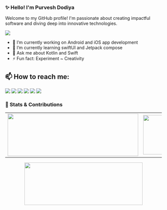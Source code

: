 ### ✨ Hello! I'm Purvesh Dodiya
Welcome to my GitHub profile! I'm passionate about creating impactful software and diving deep into innovative technologies.

![](https://komarev.com/ghpvc/?username=Purvesh-Dodiya&color=blue&style=flat)

- 🔭 I’m currently working on Android and iOS app development
- 🌱 I’m currently learning swiftUI and Jetpack compose
- 💬 Ask me about Kotlin and Swift
- ⚡ Fun fact: Experiment ~ Creativity

## 📫 How to reach me:

<div align="start">
<a href="https://www.youtube.com/channel/UC5l0vGph53QqGX5PgG1yong"><img src="https://img.shields.io/badge/YouTube-FF0000?style=for-the-badge&logo=youtube&logoColor=white" /></a>
<a href="https://purvesh-dodiya.medium.com"><img src="https://img.shields.io/badge/Medium-12100E?style=for-the-badge&logo=medium&logoColor=white" /></a>
<a href="https://github.com/purvesh-dodiya"><img src="https://img.shields.io/badge/GitHub-181717?style=for-the-badge&logo=github&logoColor=white" /></a>
<a href="https://www.linkedin.com/in/purveshdodiya"><img src="https://img.shields.io/badge/LinkedIn-0077B5?style=for-the-badge&logo=linkedin&logoColor=white" /></a>
<a href="https://twitter.com/Purvesh__Dodiya"><img src="https://img.shields.io/badge/Twitter-1DA1F2?style=for-the-badge&logo=twitter&logoColor=white" /></a>
<a href="https://stackoverflow.com/users/15556864/purvesh-dodiya"><img src="https://img.shields.io/badge/StackOverflow-F58025?style=for-the-badge&logo=stackoverflow&logoColor=white" /></a>

</div>


### 🚀 Stats & Contributions

<div align="center">

<table >
  <tr>
    <td>
      <img height="137px" width="420px" src="https://github-readme-stats.vercel.app/api?username=Purvesh-Dodiya&hide_title=false&hide_border=true&show_icons=true&include_all_commits=true&count_private=true&line_height=21&text_color=000&icon_color=000&bg_color=0,ea6161,ffc64d,fffc4d,52fa5a&theme=graywhite" />
    </td>
    <td>
      <img height="127px" width="380px" src="https://github-readme-stats.vercel.app/api/top-langs/?username=Purvesh-Dodiya&hide=html&hide_title=false&hide_border=true&layout=compact&langs_count=6&exclude_repo=comp426,Redventures-Movie-Quotes&text_color=000&icon_color=fff&bg_color=0,52fa5a,4dfcff,c64dff&theme=graywhite" />
    </td>
  </tr>
</table>

<a href="https://github.com/Purvesh-Dodiya">
  <img height="137px" width="380px" src="https://github-readme-streak-stats.herokuapp.com/?user=Purvesh-Dodiya&theme=neon-palenight" />
</a>

</div>

